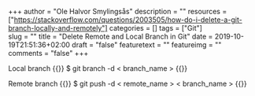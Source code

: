 +++
author = "Ole Halvor Smylingsås"
description = ""
resources = ["https://stackoverflow.com/questions/2003505/how-do-i-delete-a-git-branch-locally-and-remotely"]
categories = []
tags = ["Git"]     
slug = ""
title = "Delete Remote and Local Branch in Git"
date = 2019-10-19T21:51:36+02:00
draft = "false"
featuretext = ""
featureimg = ""
comments = "false"
+++


Local branch
{{<highlight bash>}}
$ git branch -d < branch_name >
{{</highlight>}}

Remote branch
{{<highlight bash>}}
$ git push -d < remote_name > < branch_name >
{{</highlight>}}